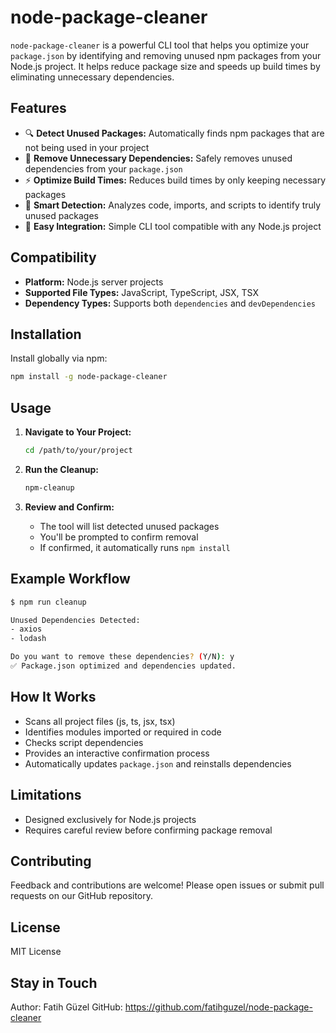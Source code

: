 # node-package-cleaner

`node-package-cleaner` is a powerful CLI tool that helps you optimize your `package.json` by identifying and removing unused npm packages from your Node.js project. It helps reduce package size and speeds up build times by eliminating unnecessary dependencies.

## Features

-   🔍 **Detect Unused Packages:** Automatically finds npm packages that are not being used in your project
-   🧹 **Remove Unnecessary Dependencies:** Safely removes unused dependencies from your `package.json`
-   ⚡ **Optimize Build Times:** Reduces build times by only keeping necessary packages
-   🔬 **Smart Detection:** Analyzes code, imports, and scripts to identify truly unused packages
-   🚀 **Easy Integration:** Simple CLI tool compatible with any Node.js project

## Compatibility

-   **Platform:** Node.js server projects
-   **Supported File Types:** JavaScript, TypeScript, JSX, TSX
-   **Dependency Types:** Supports both `dependencies` and `devDependencies`

## Installation

Install globally via npm:

```bash
npm install -g node-package-cleaner
```

## Usage

1. **Navigate to Your Project:**

    ```bash
    cd /path/to/your/project
    ```

2. **Run the Cleanup:**

    ```bash
    npm-cleanup
    ```

3. **Review and Confirm:**
    - The tool will list detected unused packages
    - You'll be prompted to confirm removal
    - If confirmed, it automatically runs `npm install`

## Example Workflow

```bash
$ npm run cleanup

Unused Dependencies Detected:
- axios
- lodash

Do you want to remove these dependencies? (Y/N): y
✅ Package.json optimized and dependencies updated.
```

## How It Works

-   Scans all project files (js, ts, jsx, tsx)
-   Identifies modules imported or required in code
-   Checks script dependencies
-   Provides an interactive confirmation process
-   Automatically updates `package.json` and reinstalls dependencies

## Limitations

-   Designed exclusively for Node.js projects
-   Requires careful review before confirming package removal

## Contributing

Feedback and contributions are welcome! Please open issues or submit pull requests on our GitHub repository.

## License

MIT License

## Stay in Touch

Author: Fatih Güzel
GitHub: https://github.com/fatihguzel/node-package-cleaner
